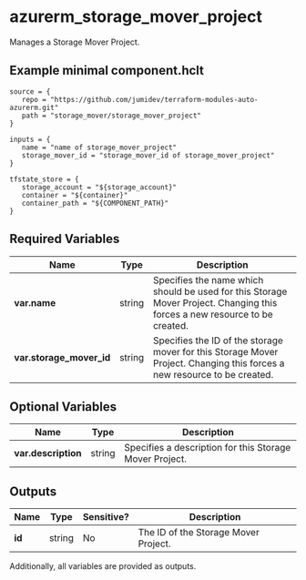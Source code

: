 # azurerm_storage_mover_project

Manages a Storage Mover Project.

## Example minimal component.hclt

```hcl
source = {
   repo = "https://github.com/jumidev/terraform-modules-auto-azurerm.git" 
   path = "storage_mover/storage_mover_project" 
}

inputs = {
   name = "name of storage_mover_project" 
   storage_mover_id = "storage_mover_id of storage_mover_project" 
}

tfstate_store = {
   storage_account = "${storage_account}" 
   container = "${container}" 
   container_path = "${COMPONENT_PATH}" 
}

```

## Required Variables

| Name | Type |  Description |
| ---- | --------- |  ----------- |
| **var.name** | string |  Specifies the name which should be used for this Storage Mover Project. Changing this forces a new resource to be created. | 
| **var.storage_mover_id** | string |  Specifies the ID of the storage mover for this Storage Mover Project. Changing this forces a new resource to be created. | 

## Optional Variables

| Name | Type |  Description |
| ---- | --------- |  ----------- |
| **var.description** | string |  Specifies a description for this Storage Mover Project. | 



## Outputs

| Name | Type | Sensitive? | Description |
| ---- | ---- | --------- | --------- |
| **id** | string | No  | The ID of the Storage Mover Project. | 

Additionally, all variables are provided as outputs.
